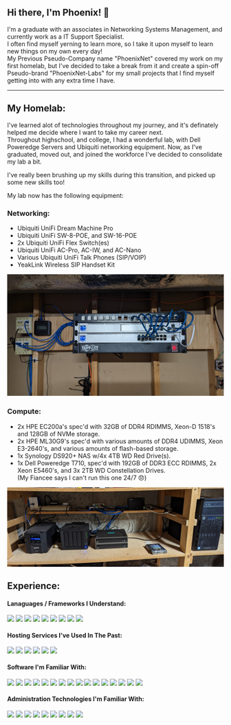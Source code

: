 ## Hi there, I'm Phoenix! 👋
I'm a graduate with an associates in Networking Systems Management, and currently work as a IT Support Specialist.  
I often find myself yerning to learn more, so I take it upon myself to learn new things on my own every day!  
My Previous Pseudo-Company name "PhoenixNet" covered my work on my first homelab, but I've decided to take a break from it and create a spin-off Pseudo-brand "PhoenixNet-Labs" for my small projects that I find myself getting into with any extra time I have.  

---

## My Homelab:
I've learned alot of technologies throughout my journey, and it's definately helped me decide where I want to take my career next.  
Throughout highschool, and college, I had a wonderful lab, with Dell Poweredge Servers and Ubiquiti networking equipment. Now, as I've graduated, moved out, and joined the workforce I've decided to consolidate my lab a bit.

I've really been brushing up my skills during this transition, and picked up some new skills too!

My lab now has the following equipment:

### Networking:

- Ubiquiti UniFi Dream Machine Pro
- Ubiquiti UniFi SW-8-POE, and SW-16-POE
- 2x Ubiquiti UniFi Flex Switch(es)
- Ubiquiti UniFi AC-Pro, AC-IW, and AC-Nano
- Various Ubiquiti UniFi Talk Phones (SIP/VOIP)
- YeakLink Wireless SIP Handset Kit

![img of networking equipment](https://raw.githubusercontent.com/PhoenixSheppy/PhoenixSheppy/main/images/Networking.jpg)

### Compute:  

- 2x HPE EC200a's spec'd with 32GB of DDR4 RDIMMS, Xeon-D 1518's and 128GB of NVMe storage.
- 2x HPE ML30G9's spec'd with various amounts of DDR4 UDIMMS, Xeon E3-2640's, and various amounts of flash-based storage.
- 1x Synology DS920+ NAS w/4x 4TB WD Red Drive(s).
- 1x Dell Poweredge T710, spec'd with 192GB of DDR3 ECC RDIMMS, 2x Xeon E5460's, and 3x 2TB WD Constellation Drives. 
<br/>(My Fiancee says I can't run this one 24/7 😞)

![img of compute equpiment](https://raw.githubusercontent.com/PhoenixSheppy/PhoenixSheppy/main/images/compute.jpg)  

## Experience:
#### Lanaguages / Frameworks I Understand:
<img src="https://img.shields.io/badge/node.js%20-%2343853D.svg?&style=for-the-badge&logo=node.js&logoColor=white"/> <img src="https://img.shields.io/badge/javascript%20-%23323330.svg?&style=for-the-badge&logo=javascript&logoColor=%23F7DF1E"/> <img src="https://img.shields.io/badge/html5%20-%23E34F26.svg?&style=for-the-badge&logo=html5&logoColor=white"/> <img src="https://img.shields.io/badge/css3%20-%231572B6.svg?&style=for-the-badge&logo=css3&logoColor=white"/> <img src="https://img.shields.io/badge/lua-%232C2D72.svg?&style=for-the-badge&logo=lua&logoColor=white"/> <img src="https://img.shields.io/badge/markdown-%23000000.svg?&style=for-the-badge&logo=markdown&logoColor=white"/> <img src="https://img.shields.io/badge/bootstrap%20-%23563D7C.svg?&style=for-the-badge&logo=bootstrap&logoColor=white"/> <img src="https://img.shields.io/badge/Powershell%20-%235391FE.svg?&style=for-the-badge&logo=powershell&logoColor=white"/> <img src="https://img.shields.io/badge/bash%20-%234EAA25.svg?&style=for-the-badge&logo=gnu-bash&logoColor=white"/>

#### Hosting Services I've Used In The Past:
<img src="https://img.shields.io/badge/AWS%20-%23FF9900.svg?&style=for-the-badge&logo=amazon-aws&logoColor=white"/> <img src="https://img.shields.io/badge/azure%20-%230072C6.svg?&style=for-the-badge&logo=microsoft-azure&logoColor=white"/> <img src="https://img.shields.io/badge/DigitalOcean-%230167ff.svg?&style=for-the-badge&logo=digitalOcean&logoColor=white"/> <img src="https://img.shields.io/badge/Vultr-%23007BFC.svg?&style=for-the-badge&logo=Vultr&logoColor=white"/> <img src="https://img.shields.io/badge/cpanel%20-%23FF6C2C.svg?&style=for-the-badge&logo=cpanel&logoColor=white"/> <img src="https://img.shields.io/badge/Cloudflare%20-%23F38020.svg?&style=for-the-badge&logo=Cloudflare&logoColor=white"/>

#### Software I'm Familiar With:
<img src="https://img.shields.io/badge/apache%20-%23D42029.svg?&style=for-the-badge&logo=apache&logoColor=white"/> <img src="https://img.shields.io/badge/nginx%20-%23009639.svg?&style=for-the-badge&logo=nginx&logoColor=white"/> <img src="https://img.shields.io/badge/mysql-%2300f.svg?&style=for-the-badge&logo=mysql&logoColor=white"/> <img src ="https://img.shields.io/badge/postgres-%23316192.svg?&style=for-the-badge&logo=postgresql&logoColor=white"/> <img src="https://img.shields.io/badge/docker%20-%230db7ed.svg?&style=for-the-badge&logo=docker&logoColor=white"/> <img src="https://img.shields.io/badge/adobe%20photoshop%20-%2331A8FF.svg?&style=for-the-badge&logo=adobe%20photoshop&logoColor=white"/> <img src="https://img.shields.io/badge/AdGuard--Home%20-%2343853D.svg?&style=for-the-badge&logo=Adguard&logoColor=white"/> <img src="https://img.shields.io/badge/WireGuard%20-%23D42029.svg?&style=for-the-badge&logo=wireguard&logoColor=white"/> <img src="https://img.shields.io/badge/Windows 7/8/10%20-%230078D6.svg?&style=for-the-badge&logo=Windows&logoColor=white"/> <img src="https://img.shields.io/badge/Debian%20-%23A81D33.svg?&style=for-the-badge&logo=Debian&logoColor=white"/> <img src="https://img.shields.io/badge/Ubuntu%20-%23E95420.svg?&style=for-the-badge&logo=Ubuntu&logoColor=white"/> <img src="https://img.shields.io/badge/InfluxDB%20-%2322ADF6.svg?&style=for-the-badge&logo=influxdb&logoColor=white"/> <img src="https://img.shields.io/badge/Grafana%20-%23F46800.svg?&style=for-the-badge&logo=Grafana&logoColor=white"/> <img src="https://img.shields.io/badge/Bitwarden%20-%23175DDC.svg?&style=for-the-badge&logo=Bitwarden&logoColor=white"/> <img src="https://img.shields.io/badge/Citrix XenAPP/DesktOP%20-%23593d88.svg?&style=for-the-badge&logo=Citrix&logoColor=white"/> <img src="https://img.shields.io/badge/Microsoft 365%20-%230078D6.svg?&style=for-the-badge&logo=microsoft-office&logoColor=white"/>

#### Administration Technologies I'm Familiar With:
<img src="https://img.shields.io/badge/vmware%20-%23607078.svg?&style=for-the-badge&logo=vmware&logoColor=white"/> <img src="https://img.shields.io/badge/Proxmox--PVE%20-%23E95420.svg?&style=for-the-badge&logo=proxmox&logoColor=white"/>   <img src="https://img.shields.io/badge/dell--emc%20-%23007DB8.svg?&style=for-the-badge&logo=dell&logoColor=white"/>  <img src="https://img.shields.io/badge/HPE%20-%23007DB8.svg?&style=for-the-badge&logo=hp&logoColor=white"/> <img src="https://img.shields.io/badge/cisco%20-%231BA0D7.svg?&style=for-the-badge&logo=cisco&logoColor=white"/> <img src="https://img.shields.io/badge/ubiquiti%20-%230559C9.svg?&style=for-the-badge&logo=Ubiquiti&logoColor=white"/> <img src="https://img.shields.io/badge/Windows Server 2012--2022%20-%230078D6.svg?&style=for-the-badge&logo=Windows&logoColor=white"/> <img src="https://img.shields.io/badge/AzureAD%20-%230072C6.svg?&style=for-the-badge&logo=microsoft-azure&logoColor=white"/> <img src="https://img.shields.io/badge/Ubuntu Server 16.04--22.04%20-%23E95420.svg?&style=for-the-badge&logo=Ubuntu&logoColor=white"/> 
